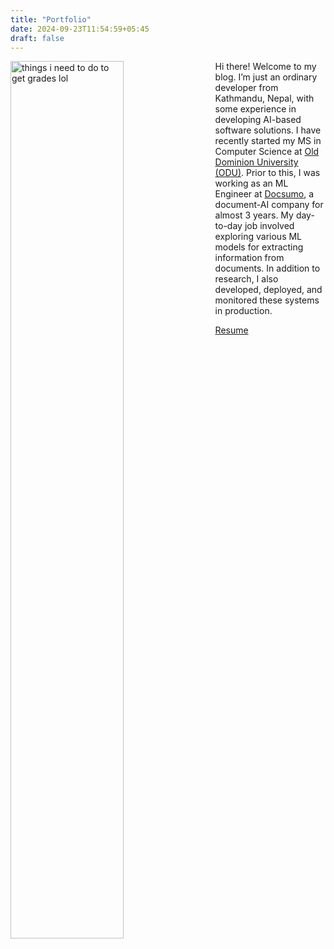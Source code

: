 ```yaml
---
title: "Portfolio"
date: 2024-09-23T11:54:59+05:45
draft: false
---
```


<img src="/img/selfie-lol.png" alt="things i need to do to get grades lol" align="left" style="width:60%; margin-right:5%;">

Hi there! Welcome to my blog. I’m just an ordinary developer from Kathmandu, Nepal, with some experience in developing AI-based software solutions. I have recently started my MS in Computer Science at [Old Dominion University (ODU)](https://odu.edu/). Prior to this, I was working as an ML Engineer at [Docsumo](https://docsumo.com), a document-AI company for almost 3 years. My day-to-day job involved exploring various ML models for extracting information from documents. In addition to research, I also developed, deployed, and monitored these systems in production.

<a href="https://drive.google.com/file/d/13IxNOD_QT-l41IBNyo2Br28_sE6U57sF/view?usp=sharing" class="button" download>
   Resume
</a>
